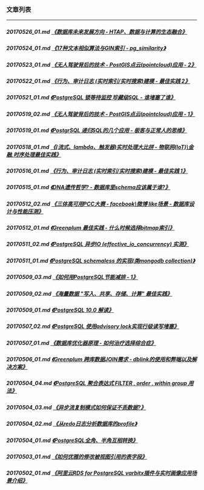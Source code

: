 ### 文章列表  
----  
##### 20170526_01.md   [《数据库未来发展方向 - HTAP、数据与计算的生态融合》](20170526_01.md)  
##### 20170524_01.md   [《17种文本相似算法与GIN索引 - pg_similarity》](20170524_01.md)  
##### 20170523_01.md   [《无人驾驶背后的技术 - PostGIS点云(pointcloud)应用 - 2》](20170523_01.md)  
##### 20170522_01.md   [《行为、审计日志 (实时索引/实时搜索)建模 - 最佳实践 2》](20170522_01.md)  
##### 20170521_01.md   [《PostgreSQL 锁等待监控 珍藏级SQL - 谁堵塞了谁》](20170521_01.md)  
##### 20170519_02.md   [《无人驾驶背后的技术 - PostGIS点云(pointcloud)应用 - 1》](20170519_02.md)  
##### 20170519_01.md   [《PostgrSQL 递归SQL的几个应用 - 极客与正常人的思维》](20170519_01.md)  
##### 20170518_01.md   [《(流式、lambda、触发器)实时处理大比拼 - 物联网(IoT)\金融,时序处理最佳实践》](20170518_01.md)  
##### 20170516_01.md   [《行为、审计日志 (实时索引/实时搜索)建模 - 最佳实践 1》](20170516_01.md)  
##### 20170515_01.md   [《DNA遗传哲学? - 数据库里schema应该属于谁?》](20170515_01.md)  
##### 20170512_02.md   [《三体高可用PCC大赛 - facebook\微博 like场景 - 数据库设计与性能压测》](20170512_02.md)  
##### 20170512_01.md   [《Greenplum 最佳实践 - 什么时候选择bitmap索引》](20170512_01.md)  
##### 20170511_02.md   [《PostgreSQL 异步IO (effective_io_concurrency) 实测》](20170511_02.md)  
##### 20170511_01.md   [《PostgreSQL schemaless 的实现(类mongodb collection)》](20170511_01.md)  
##### 20170509_03.md   [《如何用PostgreSQL节能减排 - 1》](20170509_03.md)  
##### 20170509_02.md   [《海量数据 "写入、共享、存储、计算" 最佳实践》](20170509_02.md)  
##### 20170509_01.md   [《PostgreSQL 10.0 解读》](20170509_01.md)  
##### 20170507_02.md   [《PostgreSQL 使用advisory lock实现行级读写堵塞》](20170507_02.md)  
##### 20170507_01.md   [《数据库优化器原理 - 如何治疗选择综合症》](20170507_01.md)  
##### 20170506_01.md   [《Greenplum 跨库数据JOIN需求 - dblink的使用和弊端以及解决方案》](20170506_01.md)  
##### 20170504_04.md   [《PostgreSQL 聚合表达式 FILTER , order , within group 用法》](20170504_04.md)  
##### 20170504_03.md   [《异步流复制模式如何保证不丢数据?》](20170504_03.md)  
##### 20170504_02.md   [《从redo日志分析数据库的profile》](20170504_02.md)  
##### 20170504_01.md   [《PostgreSQL全角、半角互相转换》](20170504_01.md)  
##### 20170503_01.md   [《如何优雅的修改被视图引用的表字段》](20170503_01.md)  
##### 20170502_01.md   [《阿里云RDS for PostgreSQL varbitx插件与实时画像应用场景介绍》](20170502_01.md)  
